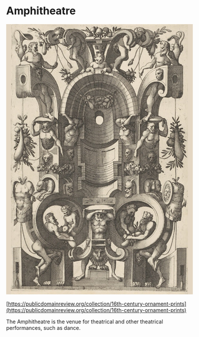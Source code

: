# Amphitheatre

![](<../../../.gitbook/assets/35 - Anfiteatro.jpg>)

[https://publicdomainreview.org/collection/16th-century-ornament-prints](https://publicdomainreview.org/collection/16th-century-ornament-prints)

The Amphitheatre is the venue for theatrical and other theatrical performances, such as dance.
